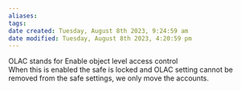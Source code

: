 ```yaml
---
aliases: 
tags: 
date created: Tuesday, August 8th 2023, 9:24:59 am
date modified: Tuesday, August 8th 2023, 4:20:59 pm
---
```

OLAC stands for Enable object level access control  
When this is enabled the safe is locked and OLAC setting cannot be removed from the safe settings, we only move the accounts.